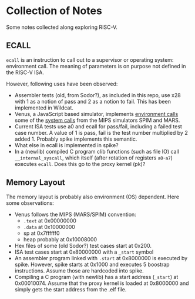 # Collection of Notes

Some notes collected along exploring RISC-V.

## ECALL

`ecall` is an instruction to call out to a supervisor or operating system:
environment call.
The meaning of parameters is on purpose not defined in the RISC-V ISA.

However, following uses have been observed:

 * Assembler tests (old, from Sodor?), as included in this repo, use x28 with
   1 as a notion of pass and 2 as a notion to fail. This has been implemented
   in Wildcat.
 * Venus, a JavaScript based simulator, implements
   [environment calls](https://github.com/kvakil/venus/wiki/Environmental-Calls)
   some of the [system calls](https://www.doc.ic.ac.uk/lab/secondyear/spim/node8.html)
   from the MIPS simulators SPIM and MARS.
 * Current ISA tests use a0 and ecall for pass/fail, including a failed test case number.
   A value of 1 is pass, fail is the test number multiplied by 2 added 1.
   Probably spike implements this semantic.
 * What else in ecall is implemented in spike?
 * In a (newlib) compiled C program clib functions (such as file IO) call
   `__internal_syscall`, which itself (after rotation of registers `a0`-`a7`)
   executes `ecall`. Does this go to the proxy kernel (pk)?

## Memory Layout

The memory layout is probably also environment (OS) dependent.
Here some observations:

 * Venus follows the MIPS (MARS/SPIM) convention:
   * `.text` at 0x00000000 
   * `.data` at 0x10000000
   * sp at 0x7ffffff0
   * heap probably at 0x10008000
 * Hex files of some (old Sodor?) test cases start at 0x200.
 * ISA test cases start at 0x80000000 with a `_start` symbol
 * An assembler program linked with `.start` at 0x8000000 is executed by spike.
   However, spike starts at 0x1000 and executes 5 boostrap instructions.
   Assume those are hardcoded into spike.
 * Compiling a C program (with newlib) has a start address (`_start`) at 0x00010074.
   Assume that the proxy kernel is loaded at 0x8000000 and simply gets the start
  address from the .elf file.


   